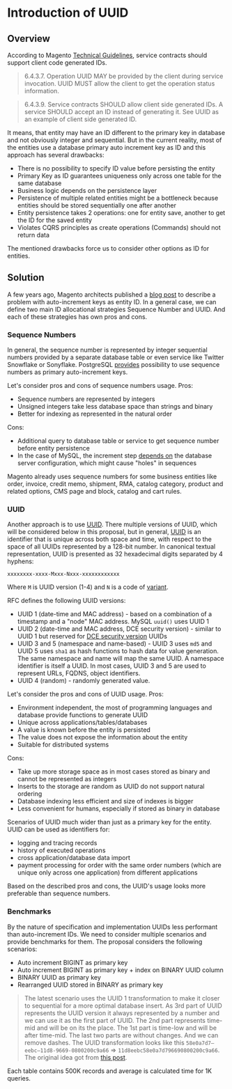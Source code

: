 # Introduction of UUID

## Overview

According to Magento [Technical Guidelines](https://devdocs.magento.com/guides/v2.3/coding-standards/technical-guidelines.html#64-service-contracts-application-layer), service contracts should support client code generated IDs.

> 6.4.3.7. Operation UUID MAY be provided by the client during service invocation. UUID MUST allow the client to get the operation status information.

> 6.4.3.9. Service contracts SHOULD allow client side generated IDs. A service SHOULD accept an ID instead of generating it. See UUID as an example of client side generated ID.

It means, that entity may have an ID different to the primary key in database and not obviously integer and sequential. But in the current reality, most of the entities use a database primary auto increment key as ID and this approach has several drawbacks:

 - There is no possibility to specify ID value before persisting the entity
 - Primary Key as ID guarantees uniqueness only across one table for the same database
 - Business logic depends on the persistence layer
 - Persistence of multiple related entities might be a bottleneck because entities should be stored sequentially one after another
 - Entity persistence takes 2 operations: one for entity save, another to get the ID for the saved entity
 - Violates CQRS principles as create operations (Commands) should not return data

The mentioned drawbacks force us to consider other options as ID for entities.

## Solution

A few years ago, Magento architects published a [blog post](https://community.magento.com/t5/Magento-DevBlog/Entity-ID-Allocation-Schemes/ba-p/68316) to describe a problem with auto-increment keys as entity ID. In a general case, we can define two main ID allocational strategies Sequence Number and UUID. And each of these strategies has own pros and cons.

### Sequence Numbers

In general, the sequence number is represented by integer sequential numbers provided by a separate database table or even service like Twitter Snowflake or Sonyflake. PostgreSQL [provides](https://www.postgresql.org/docs/12/datatype-numeric.html#DATATYPE-SERIAL) possibility to use sequence numbers as primary auto-increment keys.

Let's consider pros and cons of sequence numbers usage.
Pros:
- Sequence numbers are represented by integers
- Unsigned integers take less database space than strings and binary
- Better for indexing as represented in the natural order

Cons:
- Additional query to database table or service to get sequence number before entity persistence
- In the case of MySQL, the increment step [depends on](https://dev.mysql.com/doc/refman/8.0/en/replication-options-master.html#sysvar_auto_increment_offset) the database server configuration, which might cause "holes" in sequences

Magento already uses sequence numbers for some business entities like order, invoice, credit memo, shipment, RMA, catalog category, product and related options, CMS page and block, catalog and cart rules.

### UUID

Another approach is to use [UUID](https://en.wikipedia.org/wiki/Universally_unique_identifier). There multiple versions of UUID, which will be considered below in this proposal, but in general, [UUID](https://tools.ietf.org/html/rfc4122#section-3) is an identifier that is unique across both space and time, with respect to the space of all UUIDs represented by a 128-bit number. In canonical textual representation, UUID is presented as 32 hexadecimal digits separated by 4 hyphens:
```
xxxxxxxx-xxxx-Mxxx-Nxxx-xxxxxxxxxxxx
```
Where `M` is UUID version (1-4) and `N` is a code of [variant](https://tools.ietf.org/html/rfc4122#section-4.1.1).

RFC defines the following UUID versions:

- UUID 1 (date-time and MAC address) - based on a combination of a timestamp and a "node" MAC address. MySQL `uuid()` uses UUID 1
- UUID 2 (date-time and MAC address, DCE security version) - similar to UUID 1 but reserved for [DCE security version](https://pubs.opengroup.org/onlinepubs/9629399/apdxa.htm) UUIDs
- UUID 3 and 5 (namespace and name-based) - UUID 3 uses `md5` and UUID 5 uses `sha1` as hash functions to hash data for value generation. The same namespace and name will map the same UUID. A namespace identifier is itself a UUID. In most cases, UUID 3 and 5 are used to represent URLs, FQDNS, object identifiers.
- UUID 4 (random) - randomly generated value.

Let's consider the pros and cons of UUID usage.
Pros:
- Environment independent, the most of programming languages and database provide functions to generate UUID
- Unique across applications/tables/databases
- A value is known before the entity is persisted
- The value does not expose the information about the entity
- Suitable for distributed systems

Cons:
- Take up more storage space as in most cases stored as binary and cannot be represented as integers
- Inserts to the storage are random as UUID do not support natural ordering
- Database indexing less efficient and size of indexes is bigger
- Less convenient for humans, especially if stored as binary in database

Scenarios of UUID much wider than just as a primary key for the entity. UUID can be used as identifiers for:
 - logging and tracing records
 - history of executed operations
 - cross application/database data import
 - payment processing for order with the same order numbers (which are unique only across one application) from different applications

Based on the described pros and cons, the UUID's usage looks more preferable than sequence numbers.

### Benchmarks

By the nature of specification and implementation UUIDs less performant than auto-increment IDs. We need to consider multiple scenarios and provide benchmarks for them. The proposal considers the following scenarios:

- Auto increment BIGINT as primary key
- Auto increment BIGINT as primary key + index on BINARY UUID column
- BINARY UUID as primary key
- Rearranged UUID stored in BINARY as primary key

> The latest scenario uses the UUID 1 transformation to make it closer to sequential for a more optimal database insert. As 3rd part of UUID represents the UUID version it always represented by a number and we can use it as the first part of UUID. The 2nd part represents time-mid and will be on its the place. The 1st part is time-low and will be after time-mid. The last two parts are without changes. And we can remove dashes. The UUID transformation looks like this `58e0a7d7–eebc–11d8-9669-0800200c9a66` => `11d8eebc58e0a7d796690800200c9a66`. The original idea got from [this post](https://www.percona.com/blog/2014/12/19/store-uuid-optimized-way/).

Each table contains 500K records and average is calculated time for 1K queries.
